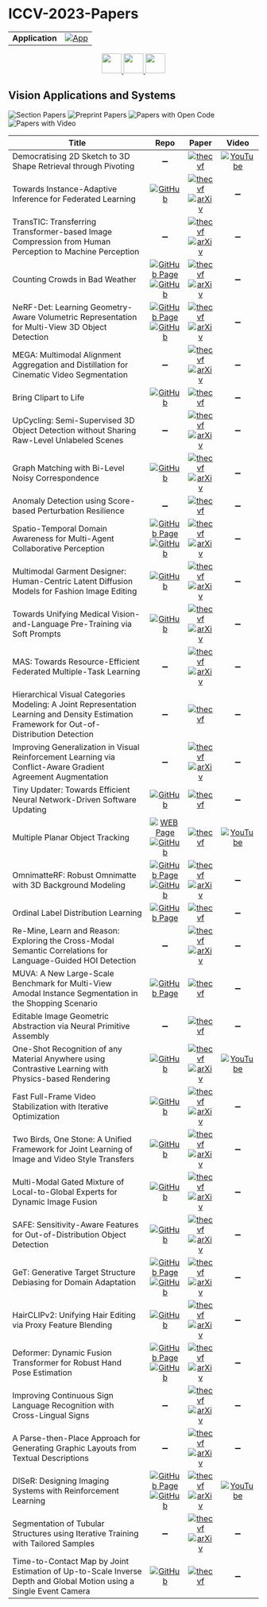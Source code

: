 # ICCV-2023-Papers

<table>
    <tr>
        <td><strong>Application</strong></td>
        <td>
            <a href="https://huggingface.co/spaces/DmitryRyumin/NewEraAI-Papers" style="float:left;">
                <img src="https://img.shields.io/badge/🤗-NewEraAI--Papers-FFD21F.svg" alt="App" />
            </a>
        </td>
    </tr>
</table>

<div align="center">
    <a href="https://github.com/DmitryRyumin/ICCV-2023-Papers/blob/main/sections/geometric-deep-learning.md">
        <img src="https://cdn.jsdelivr.net/gh/DmitryRyumin/NewEraAI-Papers@main/images/left.svg" width="40" alt="" />
    </a>
    <a href="https://github.com/DmitryRyumin/ICCV-2023-Papers/">
        <img src="https://cdn.jsdelivr.net/gh/DmitryRyumin/NewEraAI-Papers@main/images/home.svg" width="40" alt="" />
    </a>
    <a href="https://github.com/DmitryRyumin/ICCV-2023-Papers/blob/main/sections/machine-learning-and-dataset.md">
        <img src="https://cdn.jsdelivr.net/gh/DmitryRyumin/NewEraAI-Papers@main/images/right.svg" width="40" alt="" />
    </a>
</div>

## Vision Applications and Systems

![Section Papers](https://img.shields.io/badge/Section%20Papers-36-42BA16) ![Preprint Papers](https://img.shields.io/badge/Preprint%20Papers-26-b31b1b) ![Papers with Open Code](https://img.shields.io/badge/Papers%20with%20Open%20Code-21-1D7FBF) ![Papers with Video](https://img.shields.io/badge/Papers%20with%20Video-4-FF0000)

| **Title** | **Repo** | **Paper** | **Video** |
|-----------|:--------:|:---------:|:---------:|
| Democratising 2D Sketch to 3D Shape Retrieval through Pivoting | :heavy_minus_sign: | [![thecvf](https://img.shields.io/badge/pdf-thecvf-7395C5.svg)](https://openaccess.thecvf.com/content/ICCV2023/papers/Chowdhury_Democratising_2D_Sketch_to_3D_Shape_Retrieval_Through_Pivoting_ICCV_2023_paper.pdf) | [![YouTube](https://img.shields.io/badge/YouTube-%23FF0000.svg?style=for-the-badge&logo=YouTube&logoColor=white)](https://www.youtube.com/watch?v=iM1A81QEhfw) |
| Towards Instance-Adaptive Inference for Federated Learning | [![GitHub](https://img.shields.io/github/stars/chunmeifeng/FedIns?style=flat)](https://github.com/chunmeifeng/FedIns) | [![thecvf](https://img.shields.io/badge/pdf-thecvf-7395C5.svg)](https://openaccess.thecvf.com/content/ICCV2023/papers/Feng_Towards_Instance-adaptive_Inference_for_Federated_Learning_ICCV_2023_paper.pdf) <br /> [![arXiv](https://img.shields.io/badge/arXiv-2308.06051-b31b1b.svg)](https://arxiv.org/abs/2308.06051) | :heavy_minus_sign: |
| TransTIC: Transferring Transformer-based Image Compression from Human Perception to Machine Perception | :heavy_minus_sign: | [![thecvf](https://img.shields.io/badge/pdf-thecvf-7395C5.svg)](https://openaccess.thecvf.com/content/ICCV2023/papers/Chen_TransTIC_Transferring_Transformer-based_Image_Compression_from_Human_Perception_to_Machine_ICCV_2023_paper.pdf) <br /> [![arXiv](https://img.shields.io/badge/arXiv-2306.05085-b31b1b.svg)](https://arxiv.org/abs/2306.05085) | :heavy_minus_sign: |
| Counting Crowds in Bad Weather | [![GitHub Page](https://img.shields.io/badge/GitHub-Page-159957.svg)](https://awccnet.github.io/) <br /> [![GitHub](https://img.shields.io/github/stars/awccnet/AWCC-Net?style=flat)](https://github.com/awccnet/AWCC-Net) | [![thecvf](https://img.shields.io/badge/pdf-thecvf-7395C5.svg)](https://openaccess.thecvf.com/content/ICCV2023/papers/Huang_Counting_Crowds_in_Bad_Weather_ICCV_2023_paper.pdf) <br /> [![arXiv](https://img.shields.io/badge/arXiv-2306.01209-b31b1b.svg)](https://arxiv.org/abs/2306.01209) | :heavy_minus_sign: |
| NeRF-Det: Learning Geometry-Aware Volumetric Representation for Multi-View 3D Object Detection | [![GitHub Page](https://img.shields.io/badge/GitHub-Page-159957.svg)](https://chenfengxu714.github.io/nerfdet/) <br /> [![GitHub](https://img.shields.io/github/stars/facebookresearch/NeRF-Det?style=flat)](https://github.com/facebookresearch/NeRF-Det) | [![thecvf](https://img.shields.io/badge/pdf-thecvf-7395C5.svg)](https://openaccess.thecvf.com/content/ICCV2023/papers/Xu_NeRF-Det_Learning_Geometry-Aware_Volumetric_Representation_for_Multi-View_3D_Object_Detection_ICCV_2023_paper.pdf) <br /> [![arXiv](https://img.shields.io/badge/arXiv-2307.14620-b31b1b.svg)](https://arxiv.org/abs/2307.14620) | :heavy_minus_sign: |
| MEGA: Multimodal Alignment Aggregation and Distillation for Cinematic Video Segmentation | :heavy_minus_sign: | [![thecvf](https://img.shields.io/badge/pdf-thecvf-7395C5.svg)](https://openaccess.thecvf.com/content/ICCV2023/papers/Sadoughi_MEGA_Multimodal_Alignment_Aggregation_and_Distillation_For_Cinematic_Video_Segmentation_ICCV_2023_paper.pdf) <br /> [![arXiv](https://img.shields.io/badge/arXiv-2308.11185-b31b1b.svg)](https://arxiv.org/abs/2308.11185) | :heavy_minus_sign: |
| Bring Clipart to Life | [![GitHub](https://img.shields.io/github/stars/dangsq/ClipFaceShop?style=flat)](https://github.com/dangsq/ClipFaceShop) | [![thecvf](https://img.shields.io/badge/pdf-thecvf-7395C5.svg)](https://openaccess.thecvf.com/content/ICCV2023/papers/Zhao_Bring_Clipart_to_Life_ICCV_2023_paper.pdf) | :heavy_minus_sign: |
| UpCycling: Semi-Supervised 3D Object Detection without Sharing Raw-Level Unlabeled Scenes | :heavy_minus_sign: | [![thecvf](https://img.shields.io/badge/pdf-thecvf-7395C5.svg)](https://openaccess.thecvf.com/content/ICCV2023/papers/Hwang_UpCycling_Semi-supervised_3D_Object_Detection_without_Sharing_Raw-level_Unlabeled_Scenes_ICCV_2023_paper.pdf) <br /> [![arXiv](https://img.shields.io/badge/arXiv-2211.11950-b31b1b.svg)](https://arxiv.org/abs/2211.11950) | :heavy_minus_sign: |
| Graph Matching with Bi-Level Noisy Correspondence | [![GitHub](https://img.shields.io/github/stars/XLearning-SCU/2023-ICCV-COMMON?style=flat)](https://github.com/XLearning-SCU/2023-ICCV-COMMON) | [![thecvf](https://img.shields.io/badge/pdf-thecvf-7395C5.svg)](https://openaccess.thecvf.com/content/ICCV2023/papers/Lin_Graph_Matching_with_Bi-level_Noisy_Correspondence_ICCV_2023_paper.pdf) <br /> [![arXiv](https://img.shields.io/badge/arXiv-2212.04085-b31b1b.svg)](https://arxiv.org/abs/2212.04085) | :heavy_minus_sign: |
| Anomaly Detection using Score-based Perturbation Resilience | :heavy_minus_sign: | [![thecvf](https://img.shields.io/badge/pdf-thecvf-7395C5.svg)](https://openaccess.thecvf.com/content/ICCV2023/papers/Shin_Anomaly_Detection_using_Score-based_Perturbation_Resilience_ICCV_2023_paper.pdf) | :heavy_minus_sign: |
| Spatio-Temporal Domain Awareness for Multi-Agent Collaborative Perception | [![GitHub Page](https://img.shields.io/badge/GitHub-Page-159957.svg)](https://ydk122024.github.io/SCOPE/) <br /> [![GitHub](https://img.shields.io/github/stars/starfdu1418/SCOPE?style=flat)](https://github.com/starfdu1418/SCOPE) | [![thecvf](https://img.shields.io/badge/pdf-thecvf-7395C5.svg)](https://openaccess.thecvf.com/content/ICCV2023/papers/Yang_Spatio-Temporal_Domain_Awareness_for_Multi-Agent_Collaborative_Perception_ICCV_2023_paper.pdf) <br /> [![arXiv](https://img.shields.io/badge/arXiv-2307.13929-b31b1b.svg)](https://arxiv.org/abs/2307.13929) | :heavy_minus_sign: |
| Multimodal Garment Designer: Human-Centric Latent Diffusion Models for Fashion Image Editing | [![GitHub](https://img.shields.io/github/stars/aimagelab/multimodal-garment-designer?style=flat)](https://github.com/aimagelab/multimodal-garment-designer) | [![thecvf](https://img.shields.io/badge/pdf-thecvf-7395C5.svg)](https://openaccess.thecvf.com/content/ICCV2023/papers/Baldrati_Multimodal_Garment_Designer_Human-Centric_Latent_Diffusion_Models_for_Fashion_Image_ICCV_2023_paper.pdf) <br /> [![arXiv](https://img.shields.io/badge/arXiv-2304.02051-b31b1b.svg)](https://arxiv.org/abs/2304.02051) | :heavy_minus_sign: |
| Towards Unifying Medical Vision-and-Language Pre-Training via Soft Prompts | [![GitHub](https://img.shields.io/github/stars/zhjohnchan/ptunifier?style=flat)](https://github.com/zhjohnchan/ptunifier) | [![thecvf](https://img.shields.io/badge/pdf-thecvf-7395C5.svg)](https://openaccess.thecvf.com/content/ICCV2023/papers/Chen_Towards_Unifying_Medical_Vision-and-Language_Pre-Training_via_Soft_Prompts_ICCV_2023_paper.pdf) <br /> [![arXiv](https://img.shields.io/badge/arXiv-2302.08958-b31b1b.svg)](https://arxiv.org/abs/2302.08958) | :heavy_minus_sign: |
| MAS: Towards Resource-Efficient Federated Multiple-Task Learning | :heavy_minus_sign: | [![thecvf](https://img.shields.io/badge/pdf-thecvf-7395C5.svg)](https://openaccess.thecvf.com/content/ICCV2023/papers/Zhuang_MAS_Towards_Resource-Efficient_Federated_Multiple-Task_Learning_ICCV_2023_paper.pdf) <br /> [![arXiv](https://img.shields.io/badge/arXiv-2307.11285-b31b1b.svg)](https://arxiv.org/abs/2307.11285) | :heavy_minus_sign: |
| Hierarchical Visual Categories Modeling: A Joint Representation Learning and Density Estimation Framework for Out-of-Distribution Detection | :heavy_minus_sign: | [![thecvf](https://img.shields.io/badge/pdf-thecvf-7395C5.svg)](https://openaccess.thecvf.com/content/ICCV2023/papers/Li_Hierarchical_Visual_Categories_Modeling_A_Joint_Representation_Learning_and_Density_ICCV_2023_paper.pdf) | :heavy_minus_sign: |
| Improving Generalization in Visual Reinforcement Learning via Conflict-Aware Gradient Agreement Augmentation | :heavy_minus_sign: | [![thecvf](https://img.shields.io/badge/pdf-thecvf-7395C5.svg)](https://openaccess.thecvf.com/content/ICCV2023/papers/Liu_Improving_Generalization_in_Visual_Reinforcement_Learning_via_Conflict-aware_Gradient_Agreement_ICCV_2023_paper.pdf) <br /> [![arXiv](https://img.shields.io/badge/arXiv-2308.01194-b31b1b.svg)](https://arxiv.org/abs/2308.01194) | :heavy_minus_sign: |
| Tiny Updater: Towards Efficient Neural Network-Driven Software Updating | [![GitHub](https://img.shields.io/github/stars/ArchipLab-LinfengZhang/TinyUpdater?style=flat)](https://github.com/ArchipLab-LinfengZhang/TinyUpdater) | [![thecvf](https://img.shields.io/badge/pdf-thecvf-7395C5.svg)](https://openaccess.thecvf.com/content/ICCV2023/papers/Zhang_Tiny_Updater_Towards_Efficient_Neural_Network-Driven_Software_Updating_ICCV_2023_paper.pdf) | :heavy_minus_sign: |
| Multiple Planar Object Tracking | [![WEB Page](https://img.shields.io/badge/WEB-Page-159957.svg)](https://zzcheng.top/MPOT/) <br /> [![GitHub](https://img.shields.io/github/stars/nku-zhichengzhang/MPOT?style=flat)](https://github.com/nku-zhichengzhang/MPOT) | [![thecvf](https://img.shields.io/badge/pdf-thecvf-7395C5.svg)](https://openaccess.thecvf.com/content/ICCV2023/papers/Zhang_Multiple_Planar_Object_Tracking_ICCV_2023_paper.pdf) | [![YouTube](https://img.shields.io/badge/YouTube-%23FF0000.svg?style=for-the-badge&logo=YouTube&logoColor=white)](https://www.youtube.com/watch?v=1kE_VJgM4u8) |
| OmnimatteRF: Robust Omnimatte with 3D Background Modeling | [![GitHub Page](https://img.shields.io/badge/GitHub-Page-159957.svg)](https://omnimatte-rf.github.io/) <br /> [![GitHub](https://img.shields.io/github/stars/facebookresearch/OmnimatteRF?style=flat)](https://github.com/facebookresearch/OmnimatteRF) | [![thecvf](https://img.shields.io/badge/pdf-thecvf-7395C5.svg)](https://openaccess.thecvf.com/content/ICCV2023/papers/Lin_OmnimatteRF_Robust_Omnimatte_with_3D_Background_Modeling_ICCV_2023_paper.pdf) <br /> [![arXiv](https://img.shields.io/badge/arXiv-2309.07749-b31b1b.svg)](https://arxiv.org/abs/2309.07749) | :heavy_minus_sign: |
| Ordinal Label Distribution Learning | [![GitHub Page](https://img.shields.io/badge/GitHub-Page-159957.svg)](https://downdric23.github.io/) | [![thecvf](https://img.shields.io/badge/pdf-thecvf-7395C5.svg)](https://openaccess.thecvf.com/content/ICCV2023/papers/Wen_Ordinal_Label_Distribution_Learning_ICCV_2023_paper.pdf) | :heavy_minus_sign: |
| Re-Mine, Learn and Reason: Exploring the Cross-Modal Semantic Correlations for Language-Guided HOI Detection | :heavy_minus_sign: | [![thecvf](https://img.shields.io/badge/pdf-thecvf-7395C5.svg)](https://openaccess.thecvf.com/content/ICCV2023/papers/Cao_Re-mine_Learn_and_Reason_Exploring_the_Cross-modal_Semantic_Correlations_for_ICCV_2023_paper.pdf) <br /> [![arXiv](https://img.shields.io/badge/arXiv-2307.13529-b31b1b.svg)](https://arxiv.org/abs/2307.13529) | :heavy_minus_sign: |
| MUVA: A New Large-Scale Benchmark for Multi-View Amodal Instance Segmentation in the Shopping Scenario | [![GitHub Page](https://img.shields.io/badge/GitHub-Page-159957.svg)](https://zhixuanli.github.io/project_2023_ICCV_MUVA/) | [![thecvf](https://img.shields.io/badge/pdf-thecvf-7395C5.svg)](https://openaccess.thecvf.com/content/ICCV2023/papers/Li_MUVA_A_New_Large-Scale_Benchmark_for_Multi-View_Amodal_Instance_Segmentation_ICCV_2023_paper.pdf) | :heavy_minus_sign: |
| Editable Image Geometric Abstraction via Neural Primitive Assembly | :heavy_minus_sign: | [![thecvf](https://img.shields.io/badge/pdf-thecvf-7395C5.svg)](https://openaccess.thecvf.com/content/ICCV2023/papers/Chen_Editable_Image_Geometric_Abstraction_via_Neural_Primitive_Assembly_ICCV_2023_paper.pdf) | :heavy_minus_sign: |
| One-Shot Recognition of any Material Anywhere using Contrastive Learning with Physics-based Rendering | [![GitHub](https://img.shields.io/github/stars/ZuseZ4/MatSim-Dataset-Generator-Scripts-And-Neural-net?style=flat)](https://github.com/ZuseZ4/MatSim-Dataset-Generator-Scripts-And-Neural-net) | [![thecvf](https://img.shields.io/badge/pdf-thecvf-7395C5.svg)](https://openaccess.thecvf.com/content/ICCV2023/papers/Drehwald_One-Shot_Recognition_of_Any_Material_Anywhere_Using_Contrastive_Learning_with_ICCV_2023_paper.pdf) <br /> [![arXiv](https://img.shields.io/badge/arXiv-2212.00648-b31b1b.svg)](https://arxiv.org/abs/2212.00648) | [![YouTube](https://img.shields.io/badge/YouTube-%23FF0000.svg?style=for-the-badge&logo=YouTube&logoColor=white)](https://www.youtube.com/watch?v=sXN3jmqv2SM) |
| Fast Full-Frame Video Stabilization with Iterative Optimization | [![GitHub](https://img.shields.io/github/stars/zwyking/Fast-Stab?style=flat)](https://github.com/zwyking/Fast-Stab) | [![thecvf](https://img.shields.io/badge/pdf-thecvf-7395C5.svg)](https://openaccess.thecvf.com/content/ICCV2023/papers/Zhao_Fast_Full-frame_Video_Stabilization_with_Iterative_Optimization_ICCV_2023_paper.pdf) <br /> [![arXiv](https://img.shields.io/badge/arXiv-2307.12774-b31b1b.svg)](https://arxiv.org/abs/2307.12774) | :heavy_minus_sign: |
| Two Birds, One Stone: A Unified Framework for Joint Learning of Image and Video Style Transfers | [![GitHub](https://img.shields.io/github/stars/NevSNev/UniST?style=flat)](https://github.com/NevSNev/UniST) | [![thecvf](https://img.shields.io/badge/pdf-thecvf-7395C5.svg)](https://openaccess.thecvf.com/content/ICCV2023/papers/Gu_Two_Birds_One_Stone_A_Unified_Framework_for_Joint_Learning_ICCV_2023_paper.pdf) <br /> [![arXiv](https://img.shields.io/badge/arXiv-2304.11335-b31b1b.svg)](https://arxiv.org/abs/2304.11335) | :heavy_minus_sign: |
| Multi-Modal Gated Mixture of Local-to-Global Experts for Dynamic Image Fusion | [![GitHub](https://img.shields.io/github/stars/SunYM2020/MoE-Fusion?style=flat)](https://github.com/SunYM2020/MoE-Fusion) | [![thecvf](https://img.shields.io/badge/pdf-thecvf-7395C5.svg)](https://openaccess.thecvf.com/content/ICCV2023/papers/Cao_Multi-Modal_Gated_Mixture_of_Local-to-Global_Experts_for_Dynamic_Image_Fusion_ICCV_2023_paper.pdf) <br /> [![arXiv](https://img.shields.io/badge/arXiv-2302.01392-b31b1b.svg)](https://arxiv.org/abs/2302.01392) | :heavy_minus_sign: |
| SAFE: Sensitivity-Aware Features for Out-of-Distribution Object Detection | [![GitHub](https://img.shields.io/github/stars/SamWilso/SAFE_Official?style=flat)](https://github.com/SamWilso/SAFE_Official) | [![thecvf](https://img.shields.io/badge/pdf-thecvf-7395C5.svg)](https://openaccess.thecvf.com/content/ICCV2023/papers/Wilson_SAFE_Sensitivity-Aware_Features_for_Out-of-Distribution_Object_Detection_ICCV_2023_paper.pdf) <br /> [![arXiv](https://img.shields.io/badge/arXiv-2208.13930-b31b1b.svg)](https://arxiv.org/abs/2208.13930) | :heavy_minus_sign: |
| GeT: Generative Target Structure Debiasing for Domain Adaptation | [![GitHub Page](https://img.shields.io/badge/GitHub-Page-159957.svg)](https://lulusindazc.github.io/getproject/) <br /> [![GitHub](https://img.shields.io/github/stars/lulusindazc/Get?style=flat)](https://github.com/lulusindazc/Get) | [![thecvf](https://img.shields.io/badge/pdf-thecvf-7395C5.svg)](https://openaccess.thecvf.com/content/ICCV2023/papers/Zhang_GeT_Generative_Target_Structure_Debiasing_for_Domain_Adaptation_ICCV_2023_paper.pdf) <br /> [![arXiv](https://img.shields.io/badge/arXiv-2308.10205-b31b1b.svg)](https://arxiv.org/abs/2308.10205) | :heavy_minus_sign: |
| HairCLIPv2: Unifying Hair Editing via Proxy Feature Blending | [![GitHub](https://img.shields.io/github/stars/wty-ustc/HairCLIPv2?style=flat)](https://github.com/wty-ustc/HairCLIPv2) | [![thecvf](https://img.shields.io/badge/pdf-thecvf-7395C5.svg)](https://openaccess.thecvf.com/content/ICCV2023/papers/Wei_HairCLIPv2_Unifying_Hair_Editing_via_Proxy_Feature_Blending_ICCV_2023_paper.pdf) <br /> [![arXiv](https://img.shields.io/badge/arXiv-2310.10651-b31b1b.svg)](https://arxiv.org/abs/2310.10651) | :heavy_minus_sign: |
| Deformer: Dynamic Fusion Transformer for Robust Hand Pose Estimation | [![GitHub Page](https://img.shields.io/badge/GitHub-Page-159957.svg)](https://fuqichen1998.github.io/Deformer/) <br /> [![GitHub](https://img.shields.io/github/stars/fuqichen1998/Deformer?style=flat)](https://github.com/fuqichen1998/Deformer) | [![thecvf](https://img.shields.io/badge/pdf-thecvf-7395C5.svg)](https://openaccess.thecvf.com/content/ICCV2023/papers/Fu_Deformer_Dynamic_Fusion_Transformer_for_Robust_Hand_Pose_Estimation_ICCV_2023_paper.pdf) <br /> [![arXiv](https://img.shields.io/badge/arXiv-2303.04991-b31b1b.svg)](https://arxiv.org/abs/2303.04991) | :heavy_minus_sign: |
| Improving Continuous Sign Language Recognition with Cross-Lingual Signs | :heavy_minus_sign: | [![thecvf](https://img.shields.io/badge/pdf-thecvf-7395C5.svg)](https://openaccess.thecvf.com/content/ICCV2023/papers/Wei_Improving_Continuous_Sign_Language_Recognition_with_Cross-Lingual_Signs_ICCV_2023_paper.pdf) <br /> [![arXiv](https://img.shields.io/badge/arXiv-2308.10809-b31b1b.svg)](https://arxiv.org/abs/2308.10809) | :heavy_minus_sign: |
| A Parse-then-Place Approach for Generating Graphic Layouts from Textual Descriptions | :heavy_minus_sign: | [![thecvf](https://img.shields.io/badge/pdf-thecvf-7395C5.svg)](https://openaccess.thecvf.com/content/ICCV2023/papers/Lin_A_Parse-Then-Place_Approach_for_Generating_Graphic_Layouts_from_Textual_Descriptions_ICCV_2023_paper.pdf) <br /> [![arXiv](https://img.shields.io/badge/arXiv-2308.12700-b31b1b.svg)](https://arxiv.org/abs/2308.12700) | :heavy_minus_sign: |
| DISeR: Designing Imaging Systems with Reinforcement Learning | [![GitHub Page](https://img.shields.io/badge/GitHub-Page-159957.svg)](https://tzofi.github.io/diser/) <br /> [![GitHub](https://img.shields.io/github/stars/tzofi/diser?style=flat)](https://github.com/tzofi/diser) | [![thecvf](https://img.shields.io/badge/pdf-thecvf-7395C5.svg)](https://openaccess.thecvf.com/content/ICCV2023/papers/Klinghoffer_DISeR_Designing_Imaging_Systems_with_Reinforcement_Learning_ICCV_2023_paper.pdf) <br /> [![arXiv](https://img.shields.io/badge/arXiv-2309.13851-b31b1b.svg)](https://arxiv.org/abs/2309.13851) | [![YouTube](https://img.shields.io/badge/YouTube-%23FF0000.svg?style=for-the-badge&logo=YouTube&logoColor=white)](https://www.youtube.com/watch?v=Lm80OZh5eDg) |
| Segmentation of Tubular Structures using Iterative Training with Tailored Samples | :heavy_minus_sign: | [![thecvf](https://img.shields.io/badge/pdf-thecvf-7395C5.svg)](https://openaccess.thecvf.com/content/ICCV2023/papers/Liao_Segmentation_of_Tubular_Structures_Using_Iterative_Training_with_Tailored_Samples_ICCV_2023_paper.pdf) <br /> [![arXiv](https://img.shields.io/badge/arXiv-2309.08727-b31b1b.svg)](https://arxiv.org/abs/2309.08727) | :heavy_minus_sign: |
| Time-to-Contact Map by Joint Estimation of Up-to-Scale Inverse Depth and Global Motion using a Single Event Camera | [![GitHub](https://img.shields.io/github/stars/neuromorphic-paris/ETTCM?style=flat)](https://github.com/neuromorphic-paris/ETTCM) | [![thecvf](https://img.shields.io/badge/pdf-thecvf-7395C5.svg)](https://openaccess.thecvf.com/content/ICCV2023/papers/Nunes_Time-to-Contact_Map_by_Joint_Estimation_of_Up-to-Scale_Inverse_Depth_and_ICCV_2023_paper.pdf) | :heavy_minus_sign: |
